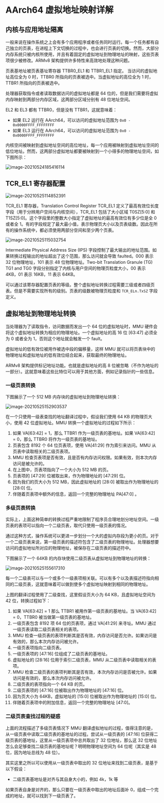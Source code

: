 # AArch64 虚拟地址映射详解

## 内核与应用地址隔离

一般来说在操作系统之上会有多个应用程序或者任务同时运行。每一个任务都有自己独立的页表，在进程上下文切换的过程中，也会进行页表的切换。然而，大部分内存系统只被内核所使用，并且有着固定的虚拟地址到物理地址的映射，这些页表项很少被修改。ARMv8 架构提供许多特性来高效地处理这种问题。

页表基地址被页表基址寄存器 TTBR0_EL1 和 TTBR1_EL1 指定。 当访问的虚拟地址高位全为 0 时，TTBR0 所指向的页表被选中。当虚拟地址的高位全为 1 时，TTBR1 所指向的页表被选中。

处理器获取指令或者读取数据访问的虚拟地址都是 64 位的，但是我们需要将虚拟内存映射到两部分内存区域，这两部分区域分别有 48 位地址空间。

EL2 和 EL3 都有 TTBR0，但是没有 TTBR1，这就意味着：

- 如果 EL2 运行在 AArch64，可以访问的虚拟地址范围为 `0x0 - 0x0000FFFF_FFFFFFFF`
- 如果 EL3 运行在 AArch64，可以访问的虚拟地址范围为 `0x0 - 0x0000FFFF_FFFFFFFF`

内核空间被映射到虚拟地址空间的高位地址，每一个应用被映射到虚拟地址空间的低位地址。然而，这两部分虚拟地址都要被映射到一个小得多的物理地址空间，如下图所示：

![image-20210524185416114](figures/image-20210524185416114.png)

## TCR_EL1 寄存器配置

![image-20210525114852391](figures/image-20210525114852391.png)

TCR_EL1 寄存器，Translation Control Register TCR_EL1 定义了最高有效位长度字段（用于分辨用户空间与内核空间），TCR_EL1 包括了大小区域 T0SZ[5:0] 和 T1SZ[5:0]。这个字段里的整数大小指定了虚拟地址的最高有效位有多少位是全 0 或者全 1。有的字段规定了最大最小值，表示物理页大小以及页表级数。因此在所有的操作系统中，都必须使用两部分空间和至少两个页表。

![image-20210525115032754](figures/image-20210525115032754.png)

Intermediate Physical Address Size (IPS) 字段控制了最大输出的地址范围。如果转换过程输出的地址超出了这个范围，那么访问就会导致 faulted。000 表示 32 位物理地址，101 表示 48 位物理地址。Two-bit Translation Granule (TG) TG1 and TG0 字段分别指定了内核与用户空间的物理页粒度大小，00  表示 4KB，01 表示 16KB，11 表示 64KB。

可以通过该寄存器配置页表的等级。整个虚拟地址转换过程需要三级或者四级页表。但是不需要实现所有的级别。页表的级数被物理页粒度和 `TCR_ELn.TxSZ` 字段定义。

## 虚拟地址到物理地址转换

当处理器为了读取指令，访问数据而发出一个 64 位的虚拟地址时，MMU 硬件会将这个虚拟地址转换为相应的物理地址。一个虚拟地址的高 16 位 [63:47] 必须全为 0 或者全为 1，否则这个地址就会触发一个 fault。

虚拟地址的低有效位被用作被选中段的偏移量，这样 MMU 就可以将页表块中的物理地址和虚拟地址的低有效位结合起来，获取最终的物理地址。

ARMv8 架构提供标记地址功能。也就是虚拟地址的高 8 位被忽略（不作为地址的一部分）。这就意味着这些比特位可以用于其他方面，例如记录指针的一些信息。

### 一级页表转换

下图展示了一个 512 MB 内存块的虚拟地址到物理地址转换：

![image-20210525152903537](figures/image-20210525152903537.png)

在一个只使用一级表查找的地址翻译过程中，假设我们使用 64 KB 的物理页大小，使用 42 位虚拟地址。MMU 转换一个虚拟地址的过程如下所示：

1. 如果 VA[63:42] = 1，那么 TTBR1 作为一级页表的基地址。如果 VA[63:42] = 0，那么 TTBR0 将作为一级页表的基地址。
2. 页表包含 8192 个 64 位页表项，使用 VA[41:29] 作为索引来访问。MMU 从页表中读取相关的二级页表项。
3. MMU 检查页表项是否有效，且是否有内存访问权限。如果有效，则本次内存访问是被允许的。
4. 在上图中，页表项指向了一个大小为 512 MB 的页。
5. 页表项的 [47:29] 位被取出来，作为物理地址的 [47:29] 位。
6. 因为我们的页大小为 512 MB，因此虚拟地址的 [28:0] 被取出作为物理地址的 [28:0] 位。
7. 伴随着页表项中额外的信息，返回一个完整的物理地址 PA[47:0] 。

### 多级页表转换

实际上，上面这种简单的转换过程严重地限制了程序员合理地划分地址空间。一级页表的表项可以指向一个二级页表，取代只使用一级页表的情况。

通过这种方式，操作系统可以更进一步划分一个大的虚拟内存段为更小的页。对于一个二级页表来说，第一级页表的描述符包含了二级页表的物理地址。处理器想要访问的虚拟地址所对应的物理地址，被保存在二级页表的描述符中。

下图展示了一个 64KB 的内存块使用二级页表从虚拟地址到物理地址的转换：

![image-20210525155617310](figures/image-20210525155617310.png)

每一个二级表可以与一个或多个一级表项相关联。可以有多个以及表描述符指向相同的二级页表，这就意味着可以做到使多个虚拟地址映射到相同的物理地址。

上图的翻译过程使用了二级查找，这里假设页大小为 64 KB，且虚拟地址空间为 42 位，转换过程如下：

1. 如果 VA[63:42] = 1 那么 TTBR1 被用作第一级页表的基地址。当 VA[63:42] = 0，TTBR0 被当做第一级页表的基地址。
2. 一级页表包含 8192 项 64 位的页表项，通过 VA[41:29] 来寻址。MMU 通过一级页表读取二级页表相关的表项。
3. MMU 检查一级页表的表项判断其是否有效，内存访问是否允许。如果访问是有效的，那么本次内存访问被允许。
4. 一级页表项指向二级页表。
5. 一级页表项的 [47:16] 位组成了二级页表的基地址。
6. 虚拟地址的 [28:16] 位用于索引二级页表，MMU 从二级页表中读取相关的表项。
7. MMU 检查二级页表的表项判断其是否有效，本次内存访问是否被允许。如果访问是有效的，那么本次内存访问被允许。
8. 二级页表的表项指向一个 64 KB 的页。
9. 二级页表项的 [47:16] 位被取出作为物理地址的 [47:16] 位。
10. 因为页大小为 64KB，虚拟地址的 [15:0] 位被取出作为物理地址的 [15:0] 位。
11. 伴随着页表项中的附加信息，返回一个完整的物理地址 [47:0]。   

### 二级页表查找过程的疑惑

上面的流程描述了多级页表情况下 MMU 翻译虚拟地址的过程，值得注意的是，从一级页表中读取二级页表的基地址的过程。尝试从一级页表的 [47:16] 位获得二级页表的基地址，这里从一级页表项中总共取出了 32 位地址，那么这 32 位地址怎么会足够查找二级页表的基地址呢？明明物理地址空间为 64 位呢（其实是 48 位，因为地址总线为 48 位）。

其实这里之所以可以使用从一级页表中取出的 32 位地址来找到二级页表，是基于以下假设：

- 二级页表基地址是对齐与其自身大小的，例如 4k，1k 等

如果页表自身是对齐的，那么只要在一级页表中取出的地址后面补 0，组成一个完成的地址，就可以找到下一级页表了。



